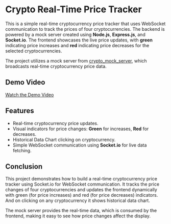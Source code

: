 # Crypto Real-Time Price Tracker

This is a simple real-time cryptocurrency price tracker that uses WebSocket communication to track the prices of four cryptocurrencies. The backend is powered by a mock server created using **Node.js**, **Express.js**, and **Socket.io**. The frontend showcases the live price updates, with **green** indicating price increases and **red** indicating price decreases for the selected cryptocurrencies.

The project utilizes a mock server from [crypto_mock_server](https://github.com/chaitanyaamle/crypto_mock_server), which broadcasts real-time cryptocurrency price data.

## Demo Video
[Watch the Demo Video](https://github.com/user-attachments/assets/d60795f9-c326-4f78-b01c-c589eb97bea5)

## Features

- Real-time cryptocurrency price updates.
- Visual indicators for price changes: **Green** for increases, **Red** for decreases.
- Historical Data Chart clicking on cryptocurrency.
- Simple WebSocket communication using **Socket.io** for live data fetching.

## Conclusion
This project demonstrates how to build a real-time cryptocurrency price tracker using Socket.io for WebSocket communication. It tracks the price changes of four cryptocurrencies and updates the frontend dynamically with green (for price increases) and red (for price decreases) indicators. And on clicking on any cryptocurrency it shows historical data chart. 

The mock server provides the real-time data, which is consumed by the frontend, making it easy to see how price changes affect the display.


